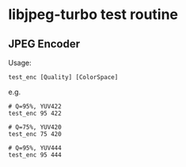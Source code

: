 # libjpeg-turbo test routine

## JPEG Encoder

Usage:

    test_enc [Quality] [ColorSpace]

e.g.

    # Q=95%, YUV422
    test_enc 95 422

    # Q=75%, YUV420  
    test_enc 75 420  
    
    # Q=95%, YUV444
    test_enc 95 444   
